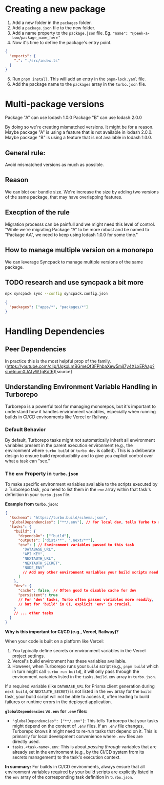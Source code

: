 # Creating a new package

1. Add a new folder in the `packages` folder.
2. Add a `package.json` file to the new folder.
3. Add a name property to the `package.json` file. Eg. `"name": "@peek-a-boo/package_name_here"`
4. Now it's time to define the package's entry point.

```json
{
  "exports": {
    ".": "./src/index.ts"
  }
}
```

5. Run `pnpm install`. This will add an entry in the `pnpm-lock.yaml` file.
6. Add the package name to the `packages` array in the `turbo.json` file.


# Multi-package versions

Package "A" can use lodash 1.0.0
Package "B" can use lodash 2.0.0

By doing so we're creating mismatched versions. It might be for a reason. Maybe package "A" is using a feature that is not available in lodash 2.0.0. Maybe package "B" is using a feature that is not available in lodash 1.0.0.

## General rule:

Avoid mismatched versions as much as possible.

## Reason

We can blot our bundle size. We're increase the size by adding two versions of the same package,
that may have overlapping features.

## Execption of the rule

Migration processs can be painfull and we might need this level of control.
"While we're migrating Package "A"  to be more robust and be named to "Package AA", we need to keep using lodash 1.0.0 for some time."

## How to manage multiple version on a monorepo

We can leverage Syncpack to manage multiple versions of the same package.

## TODO research and use syncpack a bit more
```bash
npx syncpack sync --config syncpack.config.json
```

```json
{
  "packages": ["apps/*", "packages/*"]
}
``` 


# Handling Dependencies

## Peer Dependencies
In practice this is the most helpful prop of the family. (https://youtube.com/clip/UgkxLmBGmeQf3FPhbaXew5mjI7y4XLxEPAap?si=6numXJAfyWTgKdt6)[source]


## Understanding Environment Variable Handling in Turborepo

Turborepo is a powerful tool for managing monorepos, but it's important to understand how it handles environment variables, especially when running builds in CI/CD environments like Vercel or Railway.

### Default Behavior

By default, Turborepo tasks might not automatically inherit all environment variables present in the parent execution environment (e.g., the environment where `turbo build` or `turbo dev` is called). This is a deliberate design to ensure build reproducibility and to give you explicit control over what a task can "see."

### The `env` Property in `turbo.json`

To make specific environment variables available to the scripts executed by a Turborepo task, you need to list them in the `env` array within that task's definition in your `turbo.json` file.

**Example from `turbo.json`:**

```json
{
  "$schema": "https://turbo.build/schema.json",
  "globalDependencies": ["**/.env"], // For local dev, tells Turbo to re-run if .env files change
  "tasks": {
    "build": {
      "dependsOn": ["^build"],
      "outputs": ["dist/**", ".next/**"],
      "env": [ // Environment variables passed to this task
        "DATABASE_URL",
        "API_KEY",
        "NEXTAUTH_URL",
        "NEXTAUTH_SECRET",
        "NODE_ENV"
        // Add any other environment variables your build scripts need
      ]
    },
    "dev": {
      "cache": false, // Often good to disable cache for dev
      "persistent": true
      // For 'dev' tasks, Turbo often passes variables more readily,
      // but for 'build' in CI, explicit 'env' is crucial.
    }
    // ... other tasks
  }
}
```

**Why is this important for CI/CD (e.g., Vercel, Railway)?**

When your code is built on a platform like Vercel:
1.  You typically define secrets or environment variables in the Vercel project settings.
2.  Vercel's build environment has these variables available.
3.  However, when Turborepo runs your `build` script (e.g., `pnpm build` which in turn might call `turbo run build`), it will only pass through the environment variables listed in the `tasks.build.env` array in `turbo.json`.

If a required variable (like `DATABASE_URL` for Prisma client generation during `next build`, or `NEXTAUTH_SECRET`) is not listed in the `env` array for the `build` task, your build script will not be able to access it, often leading to build failures or runtime errors in the deployed application.

**`globalDependencies` vs. `env` for `.env` files:**

*   `"globalDependencies": ["**/.env"]`: This tells Turborepo that your tasks might depend on the content of `.env` files. If an `.env` file changes, Turborepo knows it might need to re-run tasks that depend on it. This is primarily for local development convenience where `.env` files are directly used.
*   `tasks.<task-name>.env`: This is about *passing through* variables that are already set in the environment (e.g., by the CI/CD system from its secrets management) to the task's execution context.

**In summary:** For builds in CI/CD environments, always ensure that all environment variables required by your build scripts are explicitly listed in the `env` array of the corresponding task definition in `turbo.json`.
